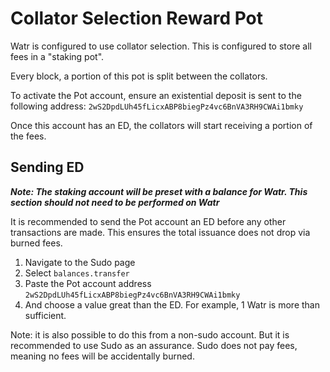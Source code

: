 # Collator Selection Reward Pot

Watr is configured to use collator selection. This is configured to store all fees in a "staking pot".

Every block, a portion of this pot is split between the collators. 

To activate the Pot account, ensure an existential deposit is sent to the following address:
`2wS2DpdLUh45fLicxABP8biegPz4vc6BnVA3RH9CWAi1bmky`

Once this account has an ED, the collators will start receiving a portion of the fees.  

## Sending ED 
***Note: The staking account will be preset with a balance for Watr. This section should not need to be performed on Watr***

It is recommended to send the Pot account an ED before any other transactions are made. This ensures the total issuance does not drop via burned fees.

1. Navigate to the Sudo page
2. Select `balances.transfer`
3. Paste the Pot account address `2wS2DpdLUh45fLicxABP8biegPz4vc6BnVA3RH9CWAi1bmky`
4. And choose a value great than the ED. For example, 1 Watr is more than sufficient.

Note: it is also possible to do this from a non-sudo account. But it is recommended to use Sudo as an assurance. Sudo does not pay fees, meaning no fees will be accidentally burned. 
